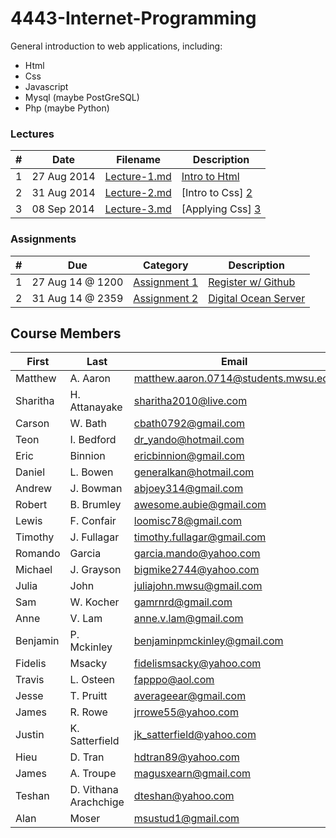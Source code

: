 4443-Internet-Programming
=========================

General introduction to web applications, including:
- Html
- Css
- Javascript
- Mysql (maybe PostGreSQL)
- Php (maybe Python)

### Lectures   
| # | Date        |  Filename                  |  Description                |
|---|-------------|----------------------------|-----------------------------|
| 1 | 27 Aug 2014 |  [Lecture-1.md][1]         |  [Intro to Html][1]         |
| 2 | 31 Aug 2014 |  [Lecture-2.md][2]         |  [Intro to Css] [2]         |
| 3 | 08 Sep 2014 |  [Lecture-3.md][3]         |  [Applying Css] [3]         |


### Assignments

| # | Due              | Category           | Description               |
|---|------------------|--------------------|---------------------------|
| 1 | 27 Aug 14 @ 1200 | [Assignment 1][4]  | [Register w/ Github][4]   |
| 2 | 31 Aug 14 @ 2359 | [Assignment 2][5]  | [Digital Ocean Server][5] |

## Course Members

First  |  Last  |  Email  |  Github  |  IP Address
-------|--------|---------|----------|------------
Matthew  |  A. Aaron  |  matthew.aaron.0714@students.mwsu.edu  |  matt1993  |  162.243.143.129
Sharitha  |  H. Attanayake  |  sharitha2010@live.com  |  sharitha2094  |  107.170.224.76
Carson  |  W. Bath  |  cbath0792@gmail.com  |  BathCarson0792  |  
Teon  |  I. Bedford  |  dr_yando@hotmail.com  |  teonbedford  |  107.170.201.20
Eric  |  Binnion  |  ericbinnion@gmail.com  |  ebinnion  |  104.131.236.149
Daniel  |  L. Bowen  |  generalkan@hotmail.com  |  Kanrail  |  192.241.174.216
Andrew  |  J. Bowman  |  abjoey314@gmail.com  |  AndrewBowman  |  
Robert  |  B. Brumley  |  awesome.aubie@gmail.com  |  Raetekusu  |  107.170.233.193
Lewis  |  F. Confair  |  loomisc78@gmail.com  |  loomisc78  |  104.131.133.67
Timothy  |  J. Fullagar  |  timothy.fullagar@gmail.com  |  TFullagar  |  104.131.143.198
Romando  |  Garcia  |  garcia.mando@yahoo.com  |  mando20  |  
Michael  |  J. Grayson  |  bigmike2744@yahoo.com  |  mikeg3093  |  162.243.154.9
Julia  |  John  |  juliajohn.mwsu@gmail.com  |  JuliaJohn  |  162.243.146.125
Sam  |  W. Kocher  |  gamrnrd@gmail.com  |  swkocher  |  107.170.209.124
Anne  |  V. Lam  |  anne.v.lam@gmail.com  |  annevu  |  104.131.227.106
Benjamin  |  P. Mckinley  |  benjaminpmckinley@gmail.com  |  backlash7000  |  192.241.236.185
Fidelis  |  Msacky  |  fidelismsacky@yahoo.com  |  FidelisM  |  104.131.130.62
Travis  |  L. Osteen  |  fapppo@aol.com  |  tsoteen89  |  
Jesse  |  T. Pruitt  |  averageear@gmail.com  |  averageear  |  104.131.39.141
James  |  R. Rowe  |  jrrowe55@yahoo.com  |  James55  |  104.131.133.190
Justin  |  K. Satterfield  |  jk_satterfield@yahoo.com  |  JkSatterfield  |  104.131.133.148
Hieu  |  D. Tran  |  hdtran89@yahoo.com  |  hdtran89  |  107.170.230.11 
James  |  A. Troupe  |  magusxearn@gmail.com  |  JamesATroupe  |  104.131.37.216
Teshan  |  D. Vithana Arachchige  |  dteshan@yahoo.com  |  Teshan1  |  
Alan  |  Moser  |  msustud1@gmail.com  |  MSUSTUD  |  104.131.33.218

[1]: https://github.com/rugbyprof/4443-Internet-Programming/blob/master/Lecture-1.md "Lecture 1"
[2]: https://github.com/rugbyprof/4443-Internet-Programming/blob/master/Lecture-2.md "Lecture 2"
[3]: https://github.com/rugbyprof/4443-Internet-Programming/blob/master/Lecture-3.md "Lecture 3"
[4]: https://github.com/rugbyprof/4443-Internet-Programming/blob/master/Assignment-1.md "Assignment 1"
[5]: https://github.com/rugbyprof/4443-Internet-Programming/blob/master/Assignment-2.md "Assignment 2"
